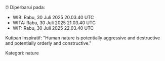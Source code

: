 ⏰ Diperbarui pada:
- WIB: Rabu, 30 Juli 2025 20.03.40 UTC
- WITA: Rabu, 30 Juli 2025 21.03.40 UTC
- WIT: Rabu, 30 Juli 2025 22.03.40 UTC

Kutipan Inspiratif:
"Human nature is potentially aggressive and destructive and potentially orderly and constructive."


Kategori: nature

